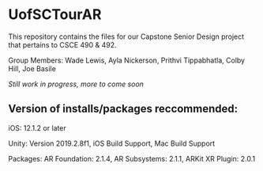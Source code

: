 # UofSCTourAR

This repository contains the files for our Capstone Senior Design project that pertains to CSCE 490 & 492.

Group Members: Wade Lewis, Ayla Nickerson, Prithvi Tippabhatla, Colby Hill, Joe Basile

*Still work in progress, more to come soon*


## Version of installs/packages reccommended:

iOS: 12.1.2 or later

Unity: Version 2019.2.8f1, iOS Build Support, Mac Build Support

Packages: AR Foundation: 2.1.4, AR Subsystems: 2.1.1, ARKit XR Plugin: 2.0.1
